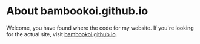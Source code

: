 # About bambookoi.github.io
Welcome, you have found where the code for my website. If you're looking for the actual site, visit [bambookoi.github.io](https://www.bambookoi.github.io).